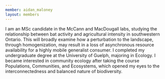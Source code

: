 ```yaml
---
member: aidan_maloney
layout: members
---
```


I am an MSc candidate in the McCann and MacDougall labs, studying the relationship between bat activity and agricultural intensity in southwestern Ontario. This will broadly examine how a perturbation to the landscape, through homogenization, may result in a loss of asynchronous resource availability for a highly mobile generalist consumer. I completed my undergraduate degree at the University of Guelph, majoring in Ecology. I became interested in community ecology after taking the course Populations, Communities, and Ecosystems, which opened my eyes to the interconnectedness and balanced nature of biodiversity.
